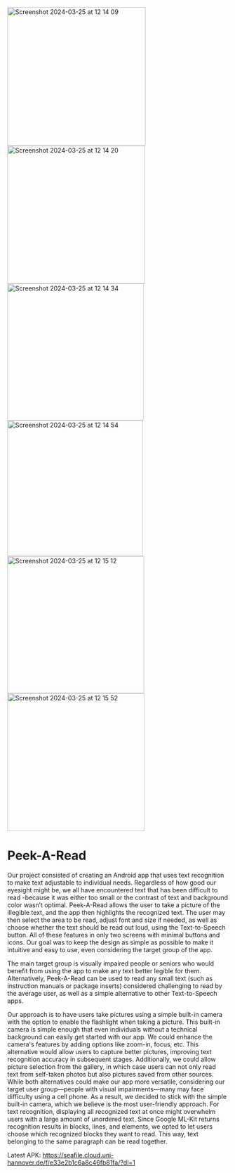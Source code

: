 <img width="315" alt="Screenshot 2024-03-25 at 12 14 09" src="https://github.com/citrusqwq/master/assets/66939444/d8d80f1e-af92-43e2-b206-d4848319d476">
<img width="314" alt="Screenshot 2024-03-25 at 12 14 20" src="https://github.com/citrusqwq/master/assets/66939444/fe77ac9a-da92-4550-a68c-da62aee1c9bf">
<img width="311" alt="Screenshot 2024-03-25 at 12 14 34" src="https://github.com/citrusqwq/master/assets/66939444/5a36da61-fb22-4551-8d02-9cc7b714fd8c">
<img width="309" alt="Screenshot 2024-03-25 at 12 14 54" src="https://github.com/citrusqwq/master/assets/66939444/6eae2172-225c-42e8-ac4c-07bbab6cc784">
<img width="312" alt="Screenshot 2024-03-25 at 12 15 12" src="https://github.com/citrusqwq/master/assets/66939444/6d6398cf-acef-4347-8c56-a9fdf132869f">
<img width="313" alt="Screenshot 2024-03-25 at 12 15 52" src="https://github.com/citrusqwq/master/assets/66939444/1dbd8898-da8e-4775-b71d-006be502e644">



# Peek-A-Read
Our project consisted of creating an Android app that uses text recognition to make text adjustable to individual needs. Regardless of how good our eyesight might be, we all have encountered text that has been difficult to read -because it was either too small or the contrast of text and background color wasn’t optimal.
Peek-A-Read allows the user to take a picture of the illegible text, and the app then highlights the recognized text. The user may then select the area to be read, adjust font and size if needed, as well as choose whether the text should be read out loud, using the Text-to-Speech button. All of these features in only two screens with minimal buttons and icons. Our goal was to keep the design as simple as possible to make it intuitive and easy to use, even considering the target group of the app.

The main target group is visually impaired people or seniors who would benefit from using the app to make any text better legible for them. Alternatively, Peek-A-Read can be used to read any small text (such as instruction manuals or package inserts) considered challenging to read by the average user, as well as a simple alternative to other Text-to-Speech apps.

Our approach is to have users take pictures using a simple built-in camera with the option to enable the flashlight when taking a picture. This built-in camera is simple enough that even individuals without a technical background can easily get started with our app. We could enhance the camera's features by adding options like zoom-in, focus, etc. This alternative would allow users to capture better pictures, improving text recognition accuracy in subsequent stages. Additionally, we could allow picture selection from the gallery, in which case users can not only read text from self-taken photos but also pictures saved from other sources. While both alternatives could make our app more versatile, considering our target user group—people with visual impairments—many may face difficulty using a cell phone. As a result, we decided to stick with the simple built-in camera, which we believe is the most user-friendly approach.
For text recognition, displaying all recognized text at once might overwhelm users with a large amount of unordered text. Since Google ML-Kit returns recognition results in blocks, lines, and elements, we opted to let users choose which recognized blocks they want to read. This way, text belonging to the same paragraph can be read together.

Latest APK: https://seafile.cloud.uni-hannover.de/f/e33e2b1c6a8c46fb81fa/?dl=1


